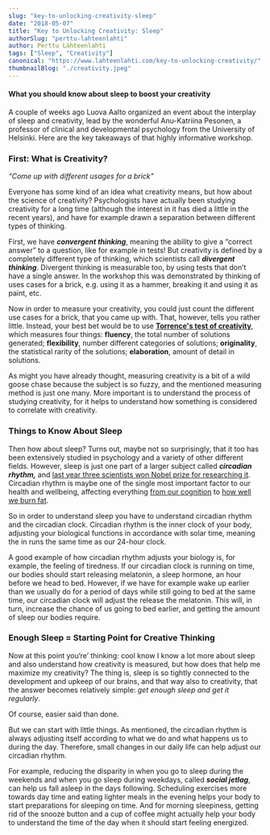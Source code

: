 ```yaml
---
slug: "key-to-unlocking-creativity-sleep"
date: "2018-05-07"
title: "Key to Unlocking Creativity: Sleep"
authorSlug: "perttu-lahteenlahti"
author: Perttu Lähteenlahti
tags: ["Sleep", "Creativity"]
canonical: "https://www.lahteenlahti.com/key-to-unlocking-creativity/"
thumbnailBlog: "./creativity.jpeg"
---
```


#### What you should know about sleep to boost your creativity

A couple of weeks ago Luova Aalto organized an event about the interplay of sleep and creativity, lead by the wonderful Anu-Katriina Pesonen, a professor of clinical and developmental psychology from the University of Helsinki. Here are the key takeaways of that highly informative workshop.

### First: What is Creativity?

_“Come up with different usages for a brick”_

Everyone has some kind of an idea what creativity means, but how about the science of creativity? Psychologists have actually been studying creativity for a long time (although the interest in it has died a little in the recent years), and have for example drawn a separation between different types of thinking.

First, we have **_convergent thinking_**, meaning the ability to give a “correct answer” to a question, like for example in tests! But creativity is defined by a completely different type of thinking, which scientists call **_divergent thinking_**. Divergent thinking is measurable too, by using tests that don’t have a single answer. In the workshop this was demonstrated by thinking of uses cases for a brick, e.g. using it as a hammer, breaking it and using it as paint, etc.

Now in order to measure your creativity, you could just count the different use cases for a brick, that you came up with. That, however, tells you rather little. Instead, your best bet would be to use [**Torrence's test of creativity**](https://en.wikipedia.org/wiki/Torrance_Tests_of_Creative_Thinking), which measures four things: **fluency**, the total number of solutions generated; **flexibility**, number different categories of solutions; **originality**, the statistical rarity of the solutions; **elaboration**, amount of detail in solutions.

As might you have already thought, measuring creativity is a bit of a wild goose chase because the subject is so fuzzy, and the mentioned measuring method is just one many. More important is to understand the process of studying creativity, for it helps to understand how something is considered to correlate with creativity.

### Things to Know About Sleep

Then how about sleep? Turns out, maybe not so surprisingly, that it too has been extensively studied in psychology and a variety of other different fields. However, sleep is just one part of a larger subject called **_circadian rhythm,_** and [last year three scientists won Nobel prize for researching it](https://www.nobelprize.org/nobel_prizes/medicine/laureates/2017/press.html). Circadian rhythm is maybe one of the single most important factor to our health and wellbeing, affecting everything [from our cognition](http://www.cambridgecognition.com/blog/entry/how-your-body-clock-may-affect-cognition) to [how well we burn fat](https://www.sciencedaily.com/releases/2017/07/170718091542.htm).

So in order to understand sleep you have to understand circadian rhythm and the circadian clock. Circadian rhythm is the inner clock of your body, adjusting your biological functions in accordance with solar time, meaning the in runs the same time as our 24-hour clock.

A good example of how circadian rhythm adjusts your biology is, for example, the feeling of tiredness. If our circadian clock is running on time, our bodies should start releasing melatonin, a sleep hormone, an hour before we head to bed. However, if we have for example wake up earlier than we usually do for a period of days while still going to bed at the same time, our circadian clock will adjust the release the melatonin. This will, in turn, increase the chance of us going to bed earlier, and getting the amount of sleep our bodies require.

### Enough Sleep = Starting Point for Creative Thinking

Now at this point you‘re’ thinking: cool know I know a lot more about sleep and also understand how creativity is measured, but how does that help me maximize my creativity? The thing is, sleep is so tightly connected to the development and upkeep of our brains, and that way also to creativity, that the answer becomes relatively simple: _get enough sleep and get it regularly_.

Of course, easier said than done.

But we can start with little things. As mentioned, the circadian rhythm is always adjusting itself according to what we do and what happens us to during the day. Therefore, small changes in our daily life can help adjust our circadian rhythm.

For example, reducing the disparity in when you go to sleep during the weekends and when you go sleep during weekdays, called **_social jetlag_**, can help us fall asleep in the days following. Scheduling exercises more towards day time and eating lighter meals in the evening helps your body to start preparations for sleeping on time. And for morning sleepiness, getting rid of the snooze button and a cup of coffee might actually help your body to understand the time of the day when it should start feeling energized.
